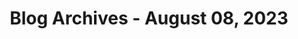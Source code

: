 ---
layout: category
title: "Blog Archives - August 08, 2023" 
category: "year-2023"
lang: en
permalink: '/category/2023/08/08'
path: '/category/2023/08/08'
pagination:
    enabled: true
    category: ["year-2023", "month-08", "day-08"]
    permalink: /page/:num/
    locale: en
---